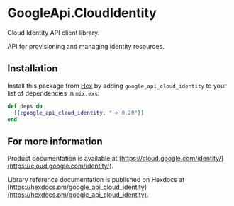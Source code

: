 # GoogleApi.CloudIdentity

Cloud Identity API client library.

API for provisioning and managing identity resources.

## Installation

Install this package from [Hex](https://hex.pm) by adding
`google_api_cloud_identity` to your list of dependencies in `mix.exs`:

```elixir
def deps do
  [{:google_api_cloud_identity, "~> 0.20"}]
end
```

## For more information

Product documentation is available at [https://cloud.google.com/identity/](https://cloud.google.com/identity/).

Library reference documentation is published on Hexdocs at
[https://hexdocs.pm/google_api_cloud_identity](https://hexdocs.pm/google_api_cloud_identity).
